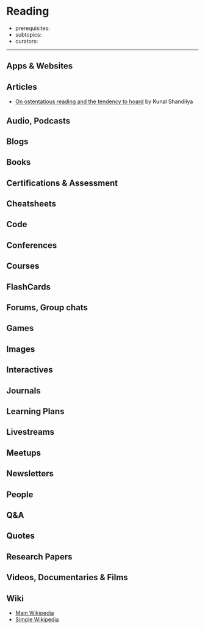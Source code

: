 # Reading

- prerequisites:
- subtopics:
- curators:

------

## Apps & Websites

## Articles

- [On ostentatious reading and the tendency to hoard](https://medium.com/swlh/seneca-hates-goodreads-ffa3cd5f4129) by Kunal Shandilya

## Audio, Podcasts

## Blogs

## Books

## Certifications & Assessment

## Cheatsheets

## Code

## Conferences

## Courses

## FlashCards

## Forums, Group chats

## Games

## Images

## Interactives

## Journals

## Learning Plans

## Livestreams

## Meetups

## Newsletters

## People

## Q&A

## Quotes

## Research Papers

## Videos, Documentaries & Films

## Wiki

- [Main Wikipedia]()
- [Simple Wikipedia]()

